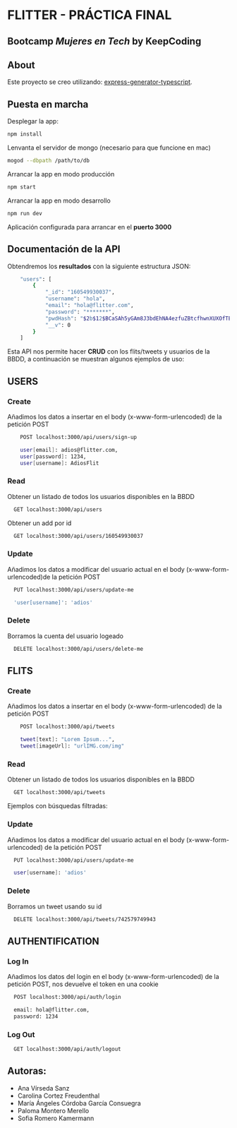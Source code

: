 # FLITTER - PRÁCTICA FINAL

## Bootcamp _Mujeres en Tech_ by KeepCoding

## About

Este proyecto se creo utilizando: [express-generator-typescript](https://github.com/seanpmaxwell/express-generator-typescript).

## Puesta en marcha

Desplegar la app:

```sh
npm install
```

Lenvanta el servidor de mongo (necesario para que funcione en mac)

```sh
mogod --dbpath /path/to/db
```

Arrancar la app en modo producción

```sh
npm start
```

Arrancar la app en modo desarrollo

```sh
npm run dev
```

Aplicación configurada para arrancar en el **puerto 3000**

## Documentación de la API

Obtendremos los **resultados** con la siguiente estructura JSON:

```sh
    "users": [
        {
            "_id": "160549930037",
            "username": "hola",
            "email": "hola@flitter.com",
            "password": "*******",
            "pwdHash": "$2b$12$BCaSAh5yGAm8J3bdEhNA4ezfuZBtcfhwnXUXOfTEeKVEf0XCJgtQu",
            "__v": 0
        }
    ]
```

Esta API nos permite hacer **CRUD** con los flits/tweets y usuarios de la BBDD, a continuación se muestran algunos ejemplos de uso:

## USERS

### Create

Añadimos los datos a insertar en el body (x-www-form-urlencoded) de la petición POST

```sh
    POST localhost:3000/api/users/sign-up

    user[email]: adios@flitter.com,
    user[password]: 1234,
    user[username]: AdiosFlit
```

### Read

Obtener un listado de todos los usuarios disponibles en la BBDD

```sh
  GET localhost:3000/api/users
```

Obtener un add por id

```sh
  GET localhost:3000/api/users/160549930037
```

### Update

Añadimos los datos a modificar del usuario actual en el body (x-www-form-urlencoded)de la petición POST

```sh
  PUT localhost:3000/api/users/update-me

  'user[username]': 'adios'
```

### Delete

Borramos la cuenta del usuario logeado

```sh
  DELETE localhost:3000/api/users/delete-me
```

## FLITS

### Create

Añadimos los datos a insertar en el body (x-www-form-urlencoded) de la petición POST

```sh
    POST localhost:3000/api/tweets

    tweet[text]: "Lorem Ipsum...",
    tweet[imageUrl]: "urlIMG.com/img"
```

### Read

Obtener un listado de todos los usuarios disponibles en la BBDD

```sh
  GET localhost:3000/api/tweets
```

Ejemplos con búsquedas filtradas:

### Update

Añadimos los datos a modificar del usuario actual en el body (x-www-form-urlencoded) de la petición POST

```sh
  PUT localhost:3000/api/users/update-me

  user[username]: 'adios'
```

### Delete

Borramos un tweet usando su id

```sh
  DELETE localhost:3000/api/tweets/742579749943
```

## AUTHENTIFICATION

### Log In

Añadimos los datos del login en el body (x-www-form-urlencoded) de la petición POST, nos devuelve el token en una cookie

```sh
  POST localhost:3000/api/auth/login

  email: hola@flitter.com,
  password: 1234
```

### Log Out

```sh
  GET localhost:3000/api/auth/logout
```

## Autoras:

-   Ana Vírseda Sanz
-   Carolina Cortez Freudenthal
-   María Ángeles Córdoba García Consuegra
-   Paloma Montero Merello
-   Sofia Romero Kamermann
